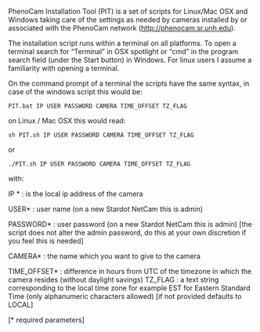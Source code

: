 PhenoCam Installation Tool (PIT) is a set of scripts for Linux/Mac OSX and Windows taking care of the settings as needed by cameras installed by or associated with the PhenoCam network (http://phenocam.sr.unh.edu).

The installation script runs within a terminal on all platforms. To open a terminal search for “Terminal” in OSX spotlight or “cmd” in the program search field (under the Start button) in Windows. For linux users I assume a familiarity with opening a terminal.

On the command prompt of a terminal the scripts have the same syntax, in case of the windows script this would be:

	PIT.bat IP USER PASSWORD CAMERA TIME_OFFSET TZ_FLAG

on Linux / Mac OSX this would read:


	sh PIT.sh IP USER PASSWORD CAMERA TIME_OFFSET TZ_FLAG
or

	./PIT.sh IP USER PASSWORD CAMERA TIME_OFFSET TZ_FLAG

with:

IP * : is the local ip address of the camera

USER*        : user name (on a new Stardot NetCam this is admin)

PASSWORD*    : user password (on a new Stardot NetCam this is admin)
               [the script does not alter the admin password, 
			  do this at your own discretion if you feel this is needed]

CAMERA*			: the name which you want to give to the camera

TIME_OFFSET* 		: difference in hours from UTC of the timezone in which the camera resides
 			  (without daylight savings)
TZ_FLAG 		: a text string corresponding to the local time zone for example EST 
			  for Eastern Standard Time (only alphanumeric characters allowed)
			  [if not provided defaults to LOCAL]

[* required parameters]
